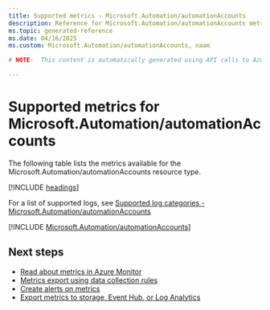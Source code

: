 ```yaml
---
title: Supported metrics - Microsoft.Automation/automationAccounts
description: Reference for Microsoft.Automation/automationAccounts metrics in Azure Monitor.
ms.topic: generated-reference
ms.date: 04/16/2025
ms.custom: Microsoft.Automation/automationAccounts, naam

# NOTE:  This content is automatically generated using API calls to Azure. Any edits made on these files will be overwritten in the next run of the script. 

---
```


  
# Supported metrics for Microsoft.Automation/automationAccounts
  
The following table lists the metrics available for the Microsoft.Automation/automationAccounts resource type.  
  
  
[!INCLUDE [headings](~/reusable-content/ce-skilling/azure/includes/azure-monitor/reference/metrics/metrics-headings.md)]  
  
  
  
For a list of supported logs, see [Supported log categories - Microsoft.Automation/automationAccounts](../supported-logs/microsoft-automation-automationaccounts-logs.md)  
  
 

[!INCLUDE [Microsoft.Automation/automationAccounts](~/reusable-content/ce-skilling/azure/includes/azure-monitor/reference/metrics/microsoft-automation-automationaccounts-metrics-include.md)]  



## Next steps

- [Read about metrics in Azure Monitor](/azure/azure-monitor/data-platform)
- [Metrics export using data collection rules](/azure/azure-monitor/essentials/data-collection-metrics)
- [Create alerts on metrics](/azure/azure-monitor/alerts/alerts-overview)
- [Export metrics to storage, Event Hub, or Log Analytics](/azure/azure-monitor/essentials/platform-logs-overview)
